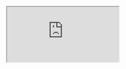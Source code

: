 <iframe src="https://docs.google.com/spreadsheets/d/e/2PACX-1vTI6TG2Fv5UglMRIWmz6im7-XpFvZNGfUsPaiy9Sw3GSlZuCRZ-qhB1KVSfZ66OlmAR9bmnd8PJBjF8/pubhtml?widget=true&amp;headers=false"></iframe>
